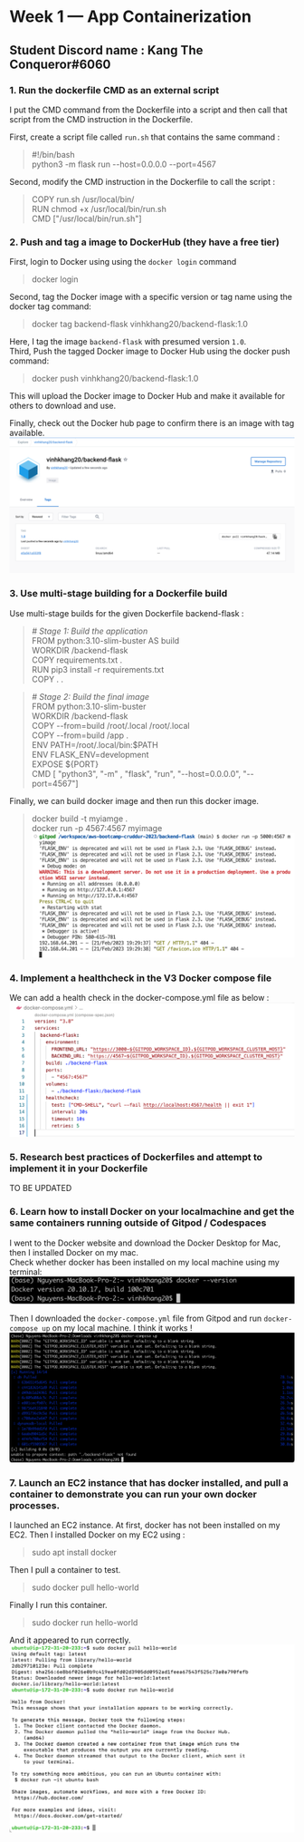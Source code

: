 # Week 1 — App Containerization
## Student Discord name : Kang The Conqueror#6060

### **1. Run the dockerfile CMD as an external script**
I put the CMD command from the Dockerfile into a script and then call that script from the CMD instruction in the Dockerfile. 

First, create a script file called `run.sh` that contains the same command :
> #!/bin/bash  
> python3 -m flask run --host=0.0.0.0 --port=4567  

Second, modify the CMD instruction in the Dockerfile to call the script :
> COPY run.sh /usr/local/bin/  
> RUN chmod +x /usr/local/bin/run.sh  
> CMD ["/usr/local/bin/run.sh"]

### **2. Push and tag a image to DockerHub (they have a free tier)**
First, login to Docker using using the `docker login` command
> docker login  

Second, tag the Docker image with a specific version or tag name using the docker tag command:
> docker tag backend-flask vinhkhang20/backend-flask:1.0

Here, I tag the image `backend-flask` with presumed version `1.0`.  
Third, Push the tagged Docker image to Docker Hub using the docker push command:
> docker push vinhkhang20/backend-flask:1.0

This will upload the Docker image to Docker Hub and make it available for others to download and use.

Finally, check out the Docker hub page to confirm there is an image with tag available. 
![](assets/week1/1.png)

### **3. Use multi-stage building for a Dockerfile build**

Use multi-stage builds for the given Dockerfile backend-flask : 
> *# Stage 1: Build the application*  
FROM python:3.10-slim-buster AS build  
WORKDIR /backend-flask   
COPY requirements.txt .  
RUN pip3 install -r requirements.txt  
COPY . .  

> *# Stage 2: Build the final image*  
FROM python:3.10-slim-buster  
WORKDIR /backend-flask  
COPY --from=build /root/.local /root/.local  
COPY --from=build /app .  
ENV PATH=/root/.local/bin:$PATH  
ENV FLASK_ENV=development  
EXPOSE ${PORT}  
CMD [ "python3", "-m" , "flask", "run", "--host=0.0.0.0", "--port=4567"]  

Finally, we can build docker image and then run this docker image. 
> docker build -t myiamge .  
> docker run -p 4567:4567 myimage
![](assets/week1/2.png)

### **4. Implement a healthcheck in the V3 Docker compose file**
We can add a health check in the docker-compose.yml file as below :
![](assets/week1/3.png)

### **5. Research best practices of Dockerfiles and attempt to implement it in your Dockerfile**
TO BE UPDATED 

### **6. Learn how to install Docker on your localmachine and get the same containers running outside of Gitpod / Codespaces**
I went to the Docker website and download the Docker Desktop for Mac, then I installed Docker on my mac.  
Check whether docker has been installed on my local machine using my terminal:
![](assets/week1/4.png)

Then I downloaded the `docker-compose.yml` file from Gitpod and run `docker-compose up` on my local machine. I think it works !
![](assets/week1/5.png)

### **7. Launch an EC2 instance that has docker installed, and pull a container to demonstrate you can run your own docker processes.**
I launched an EC2 instance. At first, docker has not been installed on my EC2.
Then I installed Docker on my EC2 using :
> sudo apt install docker

Then I pull a container to test.
> sudo docker pull hello-world

Finally I run this container. 
> sudo docker run hello-world

And it appeared to run correctly. 
![](assets/week1/6.png)

 
